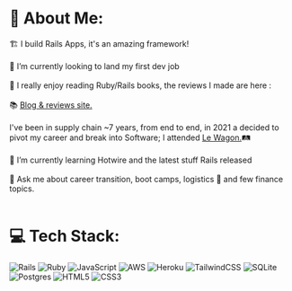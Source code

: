 # 💫 About Me:
🏗 I build Rails Apps, it's an amazing framework!<br><br>
🔭 I’m currently looking to land my first dev job <br><br>🦕 I really enjoy reading Ruby/Rails books, the reviews I made are here :<br><br>📚 [Blog & reviews site.](https://home.dominicdev.com/) <br><br>I've been in supply chain ~7 years, from end to end, in 2021 a decided to pivot my career and break into Software; I attended [Le Wagon.](https://lewagon.com/)🛤<br><br>🌱 I’m currently learning Hotwire and the latest stuff Rails released <br><br>💬 Ask me about career transition, boot camps, logistics 🛫 and few finance topics.<br><br>


# 💻 Tech Stack:
![Rails](https://img.shields.io/badge/rails-%23CC0000.svg?style=flat&logo=ruby-on-rails&logoColor=white) ![Ruby](https://img.shields.io/badge/ruby-%23CC342D.svg?style=flat&logo=ruby&logoColor=white) ![JavaScript](https://img.shields.io/badge/javascript-%23323330.svg?style=flat&logo=javascript&logoColor=%23F7DF1E) ![AWS](https://img.shields.io/badge/AWS-%23FF9900.svg?style=flat&logo=amazon-aws&logoColor=white) ![Heroku](https://img.shields.io/badge/heroku-%23430098.svg?style=flat&logo=heroku&logoColor=white) ![TailwindCSS](https://img.shields.io/badge/tailwindcss-%2338B2AC.svg?style=flat&logo=tailwind-css&logoColor=white)  ![SQLite](https://img.shields.io/badge/sqlite-%2307405e.svg?style=flat&logo=sqlite&logoColor=white) ![Postgres](https://img.shields.io/badge/postgres-%23316192.svg?style=flat&logo=postgresql&logoColor=white) ![HTML5](https://img.shields.io/badge/html5-%23E34F26.svg?style=flat&logo=html5&logoColor=white) ![CSS3](https://img.shields.io/badge/css3-%231572B6.svg?style=flat&logo=css3&logoColor=white)
